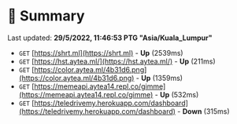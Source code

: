 # 📖 Summary
Last updated: **29/5/2022, 11:46:53 PTG "Asia/Kuala_Lumpur"**

- `GET` [https://shrt.ml](https://shrt.ml) - **Up** (2539ms)
- `GET` [https://hst.aytea.ml/](https://hst.aytea.ml/) - **Up** (211ms)
- `GET` [https://color.aytea.ml/4b31d6.png](https://color.aytea.ml/4b31d6.png) - **Up** (1359ms)
- `GET` [https://memeapi.aytea14.repl.co/gimme](https://memeapi.aytea14.repl.co/gimme) - **Up** (532ms)
- `GET` [https://teledrivemy.herokuapp.com/dashboard](https://teledrivemy.herokuapp.com/dashboard) - **Down** (315ms)
